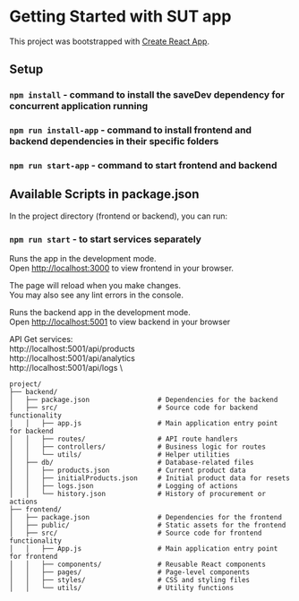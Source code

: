 # Getting Started with SUT app
This project was bootstrapped with [Create React App](https://github.com/facebook/create-react-app).

## Setup

### `npm install` - command to install the saveDev dependency for concurrent application running
### `npm run install-app` - command to install frontend and backend dependencies in their specific folders
### `npm run start-app` - command to start frontend and backend

## Available Scripts in package.json

In the project directory (frontend or backend), you can run:

### `npm run start` - to start services separately

Runs the app in the development mode.\
Open [http://localhost:3000](http://localhost:3000) to view frontend in your browser.

The page will reload when you make changes.\
You may also see any lint errors in the console.

Runs the backend app in the development mode.\
Open [http://localhost:5001](http://localhost:5001) to view backend in your browser

API Get services: \
http://localhost:5001/api/products \
http://localhost:5001/api/analytics \
http://localhost:5001/api/logs \

``````
project/
├── backend/
│   ├── package.json                 # Dependencies for the backend
│   ├── src/                         # Source code for backend functionality
│   │   ├── app.js                   # Main application entry point for backend
│   │   ├── routes/                  # API route handlers
│   │   ├── controllers/             # Business logic for routes
│   │   └── utils/                   # Helper utilities
│   ├── db/                          # Database-related files
│   │   ├── products.json            # Current product data
│   │   ├── initialProducts.json     # Initial product data for resets
│   │   ├── logs.json                # Logging of actions
│   │   └── history.json             # History of procurement or actions
├── frontend/
│   ├── package.json                 # Dependencies for the frontend
│   ├── public/                      # Static assets for the frontend
│   ├── src/                         # Source code for frontend functionality
│   │   ├── App.js                   # Main application entry point for frontend
│   │   ├── components/              # Reusable React components
│   │   ├── pages/                   # Page-level components
│   │   ├── styles/                  # CSS and styling files
│   │   └── utils/                   # Utility functions